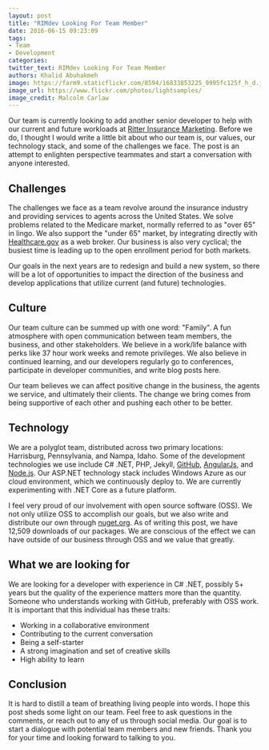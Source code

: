 ```yaml
---
layout: post
title: "RIMdev Looking For Team Member"
date: 2016-06-15 09:23:09
tags:
- Team
- Development
categories:
twitter_text: RIMdev Looking For Team Member
authors: Khalid Abuhakmeh
image: https://farm9.staticflickr.com/8594/16833853225_9995fc125f_h_d.jpg
image_url: https://www.flickr.com/photos/lightsamples/
image_credit: Malcolm Carlaw
---
```


Our team is currently looking to add another senior developer to help with our current and future workloads at [Ritter Insurance Marketing](https://ritterim.com). Before we do, I thought I would write a little bit about who our team is, our values, our technology stack, and some of the challenges we face. The post is an attempt to enlighten perspective teammates and start a conversation with anyone interested.

## Challenges

The challenges we face as a team revolve around the insurance industry and providing services to agents across the United States. We solve problems related to the Medicare market, normally referred to as "over 65" in lingo. We also support the "under 65" market, by integrating directly with [Healthcare.gov](https://healthcare.gov) as a web broker. Our business is also very cyclical; the busiest time is leading up to the open enrollment period for both markets.

Our goals in the next years are to redesign and build a new system, so there will be a lot of opportunities to impact the direction of the business and develop applications that utilize current (and future) technologies.

## Culture

Our team culture can be summed up with one word: "Family". A fun atmosphere with open communication between team members, the business, and other stakeholders. We believe in a work/life balance with perks like 37 hour work weeks and remote privileges. We also believe in continued learning, and our developers regularly go to conferences, participate in developer communities, and write blog posts here. 

Our team believes we can affect positive change in the business, the agents we service, and ultimately their clients. The change we bring comes from being supportive of each other and pushing each other to be better.

## Technology

We are a polyglot team, distributed across two primary locations: Harrisburg, Pennsylvania, and Nampa, Idaho. Some of the development technologies we use include C# .NET, PHP, Jekyll, [GitHub](https://github.com), [AngularJs](https://angular.io), and [Node.js](https://nodejs.org).  Our ASP.NET technology stack includes Windows Azure as our cloud environment, which we continuously deploy to. We are currently experimenting with .NET Core as a future platform.

I feel very proud of our involvement with open source software (OSS). We not only utilize OSS to accomplish our goals, but we also write and distribute our own through [nuget.org](https://nuget.org). As of writing this post, we have 12,509 downloads of our packages. We are conscious of the effect we can have outside of our business through OSS and we value that greatly. 

## What we are looking for

We are looking for a developer with experience in C# .NET, possibly 5+ years but the quality of the experience matters more than the quantity. Someone who understands working with GitHub, preferably with OSS work.  It is important that this individual has these traits:

- Working in a collaborative environment
- Contributing to the current conversation
- Being a self-starter
- A strong imagination and set of creative skills
- High ability to learn

## Conclusion

It is hard to distill a team of breathing living people into words. I hope this post sheds some light on our team. Feel free to ask questions in the comments, or reach out to any of us through social media. Our goal is to start a dialogue with potential team members and new friends. Thank you for your time and looking forward to talking to you.
